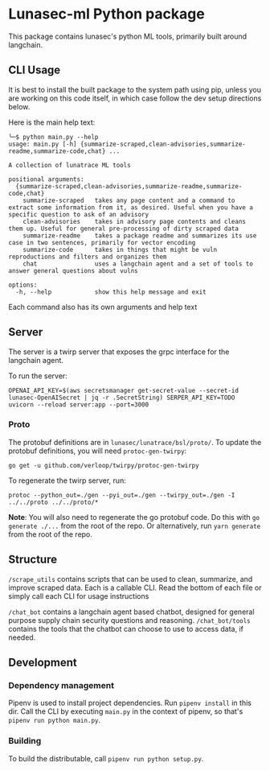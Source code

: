 
# Lunasec-ml Python package

This package contains lunasec's python ML tools, primarily built around langchain. 

## CLI Usage
It is best to install the built package to the system path using pip, unless you are working on this code itself, in which case
follow the dev setup directions below.

Here is the main help text:
```shell
╰─$ python main.py --help     
usage: main.py [-h] {summarize-scraped,clean-advisories,summarize-readme,summarize-code,chat} ...

A collection of lunatrace ML tools

positional arguments:
  {summarize-scraped,clean-advisories,summarize-readme,summarize-code,chat}
    summarize-scraped   takes any page content and a command to extract some information from it, as desired. Useful when you have a specific question to ask of an advisory
    clean-advisories    takes in advisory page contents and cleans them up. Useful for general pre-processing of dirty scraped data
    summarize-readme    takes a package readme and summarizes its use case in two sentences, primarily for vector encoding
    summarize-code      takes in things that might be vuln reproductions and filters and organizes them
    chat                uses a langchain agent and a set of tools to answer general questions about vulns

options:
  -h, --help            show this help message and exit

```

Each command also has its own arguments and help text

## Server

The server is a twirp server that exposes the grpc interface for the langchain agent.

To run the server:
```shell
OPENAI_API_KEY=$(aws secretsmanager get-secret-value --secret-id lunasec-OpenAISecret | jq -r .SecretString) SERPER_API_KEY=TODO uvicorn --reload server:app --port=3000
```

### Proto
The protobuf definitions are in `lunasec/lunatrace/bsl/proto/`. To update the protobuf definitions, you will need `protoc-gen-twirpy`:
```shell
go get -u github.com/verloop/twirpy/protoc-gen-twirpy
```

To regenerate the twirp server, run:
```
protoc --python_out=./gen --pyi_out=./gen --twirpy_out=./gen -I ../../proto ../../proto/*
```

**Note**: You will also need to regenerate the go protobuf code. Do this with `go generate ./...` from the root of the repo. Or alternatively, run `yarn generate` from the root of the repo.

## Structure

`/scrape_utils` contains scripts that can be used to clean, summarize, and improve scraped data. Each is a callable CLI. Read the bottom of each file 
or simply call each CLI for usage instructions

`/chat_bot` contains a langchain agent based chatbot, designed for general purpose supply chain security questions and reasoning. `/chat_bot/tools` 
contains the tools that the chatbot can choose to use to access data, if needed.


## Development


### Dependency management
Pipenv is used to install project dependencies. Run `pipenv install` in this dir. Call the CLI by executing `main.py` in the context of pipenv,
so that's `pipenv run python main.py`.

### Building
To build the distributable, call `pipenv run python setup.py`.

